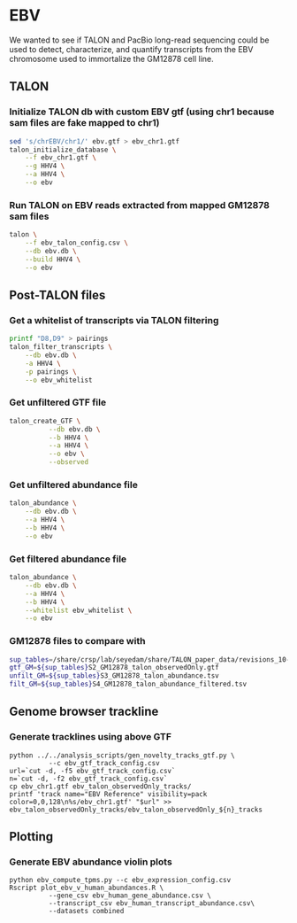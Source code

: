 # EBV

We wanted to see if TALON and PacBio long-read sequencing could be used to detect, characterize, and quantify transcripts from the EBV chromosome used to immortalize the GM12878 cell line. 


## TALON
### Initialize TALON db with custom EBV gtf (using chr1 because sam files are fake mapped to chr1)
```bash
sed 's/chrEBV/chr1/' ebv.gtf > ebv_chr1.gtf
talon_initialize_database \
    --f ebv_chr1.gtf \
    --g HHV4 \
    --a HHV4 \
    --o ebv
```

### Run TALON on EBV reads extracted from mapped GM12878 sam files
```bash
talon \
    --f ebv_talon_config.csv \
    --db ebv.db \
    --build HHV4 \
    --o ebv
```

## Post-TALON files

### Get a whitelist of transcripts via TALON filtering
```bash
printf "D8,D9" > pairings
talon_filter_transcripts \
    --db ebv.db \
    -a HHV4 \
    -p pairings \
    --o ebv_whitelist
```

### Get unfiltered GTF file
```bash
talon_create_GTF \
          --db ebv.db \
          --b HHV4 \
          --a HHV4 \
          --o ebv \
          --observed
```

### Get unfiltered abundance file
```bash
talon_abundance \
    --db ebv.db \
    --a HHV4 \
    --b HHV4 \
    --o ebv
```

### Get filtered abundance file
```bash
talon_abundance \
    --db ebv.db \
    --a HHV4 \
    --b HHV4 \
    --whitelist ebv_whitelist \
    --o ebv
```

### GM12878 files to compare with 
```bash
sup_tables=/share/crsp/lab/seyedam/share/TALON_paper_data/revisions_10-19/human_TALON/analysis/supplementary_tables/
gtf_GM=${sup_tables}S2_GM12878_talon_observedOnly.gtf
unfilt_GM=${sup_tables}S3_GM12878_talon_abundance.tsv
filt_GM=${sup_tables}S4_GM12878_talon_abundance_filtered.tsv
```

## Genome browser trackline
### Generate tracklines using above GTF
```
python ../../analysis_scripts/gen_novelty_tracks_gtf.py \
          --c ebv_gtf_track_config.csv
url=`cut -d, -f5 ebv_gtf_track_config.csv`
n=`cut -d, -f2 ebv_gtf_track_config.csv`
cp ebv_chr1.gtf ebv_talon_observedOnly_tracks/
printf 'track name="EBV Reference" visibility=pack color=0,0,128\n%s/ebv_chr1.gtf' "$url" >> ebv_talon_observedOnly_tracks/ebv_talon_observedOnly_${n}_tracks
```

## Plotting
### Generate EBV abundance violin plots
```
python ebv_compute_tpms.py --c ebv_expression_config.csv
Rscript plot_ebv_v_human_abundances.R \
          --gene_csv ebv_human_gene_abundance.csv \
          --transcript_csv ebv_human_transcript_abundance.csv\
          --datasets combined
```
